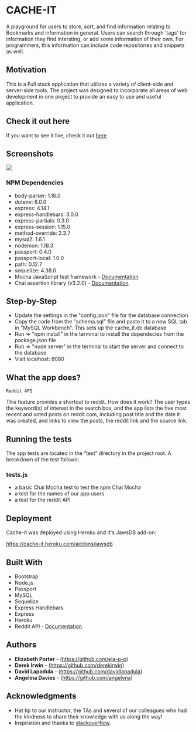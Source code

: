 # CACHE-IT

A playground for users to store, sort, and find information relating to Bookmarks and information in general. Users can search through 'tags' for information they find intersting, or add some information of their own. For programmers, this information can include code repositories and snippets as well.

## Motivation

This is a Full stack application that utilizes a variety of client-side and server-side tools. The project was designed to incorporate all areas of web development in one project to provide an easy to use and useful application. 


## Check it out here
If you want to see it live, check it out  [here](https://cacheittoday.herokuapp.com/)

## Screenshots

![](./public/images/cacheit.gif)


### NPM Dependencies

* body-parser: 1.16.0
* dotenv: 6.0.0
* express: 4.14.1
* express-handlebars: 3.0.0
* express-partials: 0.3.0
* express-session: 1.15.0
* method-override: 2.3.7
* mysql2: 1.6.1
* nodemon: 1.18.3
* passport: 0.4.0
* passport-local: 1.0.0
* path: 0.12.7
* sequelize: 4.38.0
* Mocha JavaScript test framework - [Documentation](https://mochajs.org/)
* Chai assertion library (v3.2.0) - [Documentation](http://www.chaijs.com/)

## Step-by-Step

* Update the settings in the "config.json" file for the database connection
* Copy the code from the "schema.sql" file and paste it to a new SQL tab in "MySQL Workbench". This sets up the cache_it.db database
* Run => "npm install" in the terminal to install the dependecies from the package.json file
* Run => "node server" in the terminal to start the server and connect to the database
* Visit localhost: 8080

## What the app does?

```
Reddit API 
```
  
  This feature provides a shortcut to reddit. How does it work? The user types the keyword(s) of interest in the search box, and the app lists the five most recent and voted posts on reddit.com, including post title and the date it was created, and links to view the posts, the reddit link and the source link.


## Running the tests

The app tests are located in the “test” directory in the project root. A breakdown of the test follows:

### tests.js
* a basic Chai Mocha test to test the npm Chai Mocha
* a test for the names of our app users
* a test for the reddit API

## Deployment
  
Cache-it was deployed using Heroku and it's JawsDB add-on:

https://cache-it.heroku.com/addons/jawsdb

## Built With

* Bootstrap
* Node.js
* Passport
* MySQL
* Sequelize
* Express Handlebars
* Express
* Heroku
* Reddit API - [Documentation](https://github.com/reddit-archive/reddit/wiki/API)

## Authors

* **Elizabeth Porter** - (https://github.com/ela-p-p)
* **Derek Irwin** - (https://github.com/derekirwin)
* **David Lapadula** - (https://github.com/davidlapadula)
* **Angelina Davies** - (https://github.com/angelyna)

## Acknowledgments

* Hat tip to our instructor, the TAs and several of our colleagues who had the kindness to share their knowledge with us along the way! 
* Inspiration and thanks to [stackoverflow](https://stackoverflow.com/).